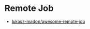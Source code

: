 # Remote Job

- [lukasz-madon/awesome-remote-job](https://github.com/lukasz-madon/awesome-remote-job)
